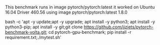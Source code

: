This benchmark runs in image pytorch/pytorch:latest
it worked on Ubuntu 16.04 Driver 460.56 using image pytorch/pytorch:latest 1.8.0

bash -c 'apt -y update;apt -y upgrade; apt install -y python3; apt install -y python3-pip; apt install -y git;git clone https://github.com/jjziets/pytorch-benchmark-volta.git; cd pytorch-gpu-benchmark; pip install -r requirement.txt;./mytest.sh'
